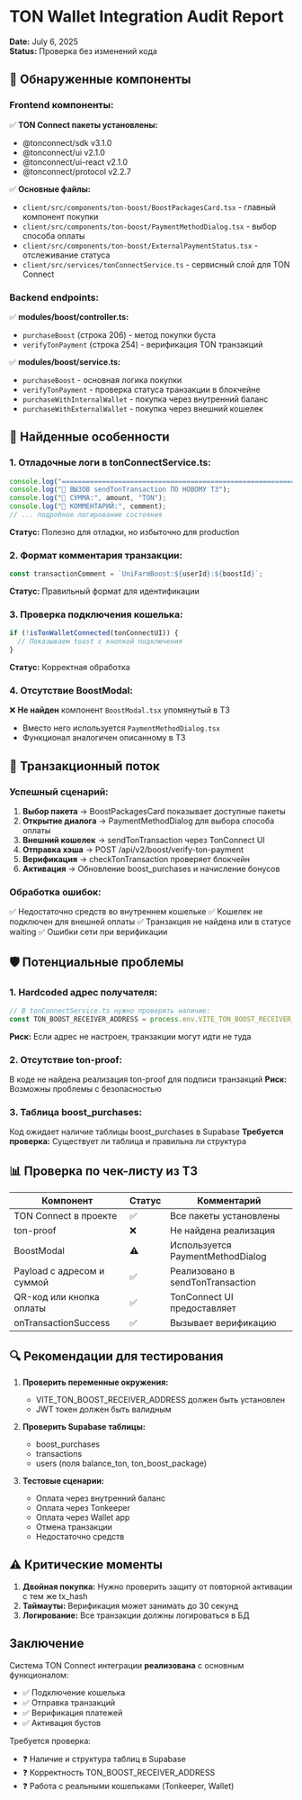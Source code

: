 # TON Wallet Integration Audit Report
**Date:** July 6, 2025  
**Status:** Проверка без изменений кода

## 🧩 Обнаруженные компоненты

### Frontend компоненты:
✅ **TON Connect пакеты установлены:**
- @tonconnect/sdk v3.1.0
- @tonconnect/ui v2.1.0  
- @tonconnect/ui-react v2.1.0
- @tonconnect/protocol v2.2.7

✅ **Основные файлы:**
- `client/src/components/ton-boost/BoostPackagesCard.tsx` - главный компонент покупки
- `client/src/components/ton-boost/PaymentMethodDialog.tsx` - выбор способа оплаты
- `client/src/components/ton-boost/ExternalPaymentStatus.tsx` - отслеживание статуса
- `client/src/services/tonConnectService.ts` - сервисный слой для TON Connect

### Backend endpoints:
✅ **modules/boost/controller.ts:**
- `purchaseBoost` (строка 206) - метод покупки буста
- `verifyTonPayment` (строка 254) - верификация TON транзакций

✅ **modules/boost/service.ts:**
- `purchaseBoost` - основная логика покупки
- `verifyTonPayment` - проверка статуса транзакции в блокчейне
- `purchaseWithInternalWallet` - покупка через внутренний баланс
- `purchaseWithExternalWallet` - покупка через внешний кошелек

## 📍 Найденные особенности

### 1. Отладочные логи в tonConnectService.ts:
```javascript
console.log("===============================================================");
console.log("🔴 ВЫЗОВ sendTonTransaction ПО НОВОМУ ТЗ");
console.log("🔴 СУММА:", amount, "TON");
console.log("🔴 КОММЕНТАРИЙ:", comment);
// ... подробное логирование состояния
```
**Статус:** Полезно для отладки, но избыточно для production

### 2. Формат комментария транзакции:
```javascript
const transactionComment = `UniFarmBoost:${userId}:${boostId}`;
```
**Статус:** Правильный формат для идентификации

### 3. Проверка подключения кошелька:
```javascript
if (!isTonWalletConnected(tonConnectUI)) {
  // Показываем toast с кнопкой подключения
}
```
**Статус:** Корректная обработка

### 4. Отсутствие BoostModal:
❌ **Не найден** компонент `BoostModal.tsx` упомянутый в ТЗ
- Вместо него используется `PaymentMethodDialog.tsx`
- Функционал аналогичен описанному в ТЗ

## 🔄 Транзакционный поток

### Успешный сценарий:
1. **Выбор пакета** → BoostPackagesCard показывает доступные пакеты
2. **Открытие диалога** → PaymentMethodDialog для выбора способа оплаты  
3. **Внешний кошелек** → sendTonTransaction через TonConnect UI
4. **Отправка хэша** → POST /api/v2/boost/verify-ton-payment
5. **Верификация** → checkTonTransaction проверяет блокчейн
6. **Активация** → Обновление boost_purchases и начисление бонусов

### Обработка ошибок:
✅ Недостаточно средств во внутреннем кошельке
✅ Кошелек не подключен для внешней оплаты
✅ Транзакция не найдена или в статусе waiting
✅ Ошибки сети при верификации

## 🛡 Потенциальные проблемы

### 1. Hardcoded адрес получателя:
```javascript
// В tonConnectService.ts нужно проверить наличие:
const TON_BOOST_RECEIVER_ADDRESS = process.env.VITE_TON_BOOST_RECEIVER_ADDRESS
```
**Риск:** Если адрес не настроен, транзакции могут идти не туда

### 2. Отсутствие ton-proof:
В коде не найдена реализация ton-proof для подписи транзакций
**Риск:** Возможны проблемы с безопасностью

### 3. Таблица boost_purchases:
Код ожидает наличие таблицы boost_purchases в Supabase
**Требуется проверка:** Существует ли таблица и правильна ли структура

## 📊 Проверка по чек-листу из ТЗ

| Компонент | Статус | Комментарий |
|-----------|---------|------------|
| TON Connect в проекте | ✅ | Все пакеты установлены |
| ton-proof | ❌ | Не найдена реализация |
| BoostModal | ⚠️ | Используется PaymentMethodDialog |
| Payload с адресом и суммой | ✅ | Реализовано в sendTonTransaction |
| QR-код или кнопка оплаты | ✅ | TonConnect UI предоставляет |
| onTransactionSuccess | ✅ | Вызывает верификацию |

## 🔍 Рекомендации для тестирования

1. **Проверить переменные окружения:**
   - VITE_TON_BOOST_RECEIVER_ADDRESS должен быть установлен
   - JWT токен должен быть валидным

2. **Проверить Supabase таблицы:**
   - boost_purchases
   - transactions
   - users (поля balance_ton, ton_boost_package)

3. **Тестовые сценарии:**
   - Оплата через внутренний баланс
   - Оплата через Tonkeeper
   - Оплата через Wallet app
   - Отмена транзакции
   - Недостаточно средств

## ⚠️ Критические моменты

1. **Двойная покупка:** Нужно проверить защиту от повторной активации с тем же tx_hash
2. **Таймауты:** Верификация может занимать до 30 секунд
3. **Логирование:** Все транзакции должны логироваться в БД

## Заключение

Система TON Connect интеграции **реализована** с основным функционалом:
- ✅ Подключение кошелька
- ✅ Отправка транзакций  
- ✅ Верификация платежей
- ✅ Активация бустов

Требуется проверка:
- ❓ Наличие и структура таблиц в Supabase
- ❓ Корректность TON_BOOST_RECEIVER_ADDRESS
- ❓ Работа с реальными кошельками (Tonkeeper, Wallet)